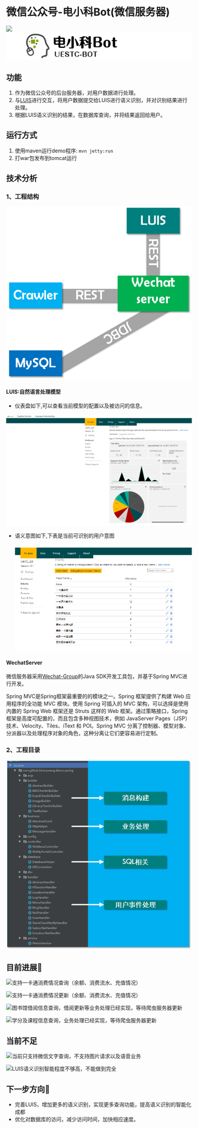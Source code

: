 # 微信公众号-电小科Bot(微信服务器)

![](https://img.shields.io/badge/version-1.0.0-brightgreen.svg)![](../resources/logo.png)



## 功能

1. 作为微信公众号的后台服务器，对用户数据进行处理。
2. 与[LUIS](https://www.luis.ai/home)进行交互，将用户数据提交给LUIS进行语义识别，并对识别结果进行处理。
3. 根据LUIS语义识别的结果，在数据库查询，并将结果返回给用户。



## 运行方式

1. 使用maven运行demo程序: `mvn jetty:run`
2. 打war包发布到tomcat运行

## 技术分析

### 1、工程结构

![](../resources/wechatserver.png)

#### LUIS:自然语言处理模型

- 仪表盘如下,可以查看当前模型的配置以及被访问的信息。

![](../resources/luis.png)

- 语义意图如下,下表是当前可识别的用户意图

  ![](../resources/luis2.png)

#### WechatServer

微信服务器采用[Wechat-Group](https://github.com/Wechat-Group)的Java SDK开发工具包，并基于Spring MVC进行开发。

Spring MVC是Spring框架最重要的的模块之一。Spring 框架提供了构建 Web 应用程序的全功能 MVC 模块。使用 Spring 可插入的 MVC 架构，可以选择是使用内置的 Spring Web 框架还是 Struts 这样的 Web 框架。通过策略接口，Spring 框架是高度可配置的，而且包含多种视图技术，例如 JavaServer Pages（JSP）技术、Velocity、Tiles、iText 和 POI。Spring MVC 分离了控制器、模型对象、分派器以及处理程序对象的角色，这种分离让它们更容易进行定制。

### 2、工程目录

![](../resources/wechatdir.png)



## 目前进展:triangular_flag_on_post:

![](https://img.shields.io/badge/progress-100-brightgreen.svg)支持一卡通消费情况查询（余额、消费流水、充值情况）

![](https://img.shields.io/badge/progress-100-brightgreen.svg)支持一卡通消费情况更新（余额、消费流水、充值情况）

![](https://img.shields.io/badge/progress-90-green.svg)图书馆借阅信息查询，借阅更新等业务处理已经实现，等待爬虫服务器更新

![](https://img.shields.io/badge/progress-90-green.svg)学分及课程信息查询，业务处理已经实现，等待爬虫服务器更新

## 当前不足

![](https://img.shields.io/badge/deficiency-unmet-red.svg)当前只支持微信文字查询，不支持图片请求以及语音业务

![](https://img.shields.io/badge/deficiency-unmet-red.svg)LUIS语义识别智能程度不够高，不能做到完全

## 下一步方向:eyes:

- 完善LUIS，增加更多的语义识别，实现更多查询功能，提高语义识别的智能化成都
- 优化对数据库的访问，减少访问时间，加快相应速度。